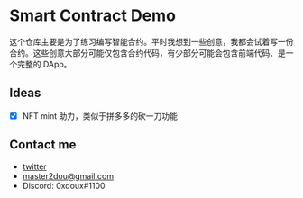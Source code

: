 # Smart Contract Demo
这个仓库主要是为了练习编写智能合约。平时我想到一些创意，我都会试着写一份合约。这些创意大部分可能仅包含合约代码，有少部分可能会包含前端代码、是一个完整的 DApp。

## Ideas
- [x] NFT mint 助力，类似于拼多多的砍一刀功能

## Contact me
- [twitter](https://twitter.com/DouXin)
- <master2dou@gmail.com>
- Discord: 0xdoux#1100